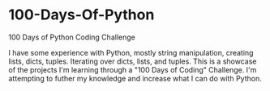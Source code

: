 # 100-Days-Of-Python
100 Days of Python Coding Challenge


I have some experience with Python, mostly string manipulation, creating lists, dicts, tuples. Iterating over dicts, lists, and tuples. 
This is a showcase of the projects I'm learning through a "100 Days of Coding" Challenge. I'm attempting to futher my knowledge and increase what I can do with Python. 
